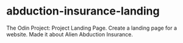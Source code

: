 # abduction-insurance-landing
The Odin Project: Project Landing Page. Create a landing page for a website. Made it about Alien Abduction Insurance.
